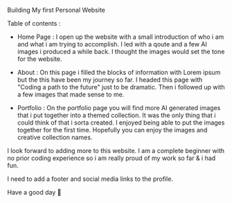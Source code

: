 Building My first Personal Website 

Table of contents :

- Home Page : I open up the website with a small introduction of who i am and what i am trying to accomplish. I led with a qoute and a few AI images i produced a while back. I thought the images would set the tone for the website. 

- About : On this page i filled the blocks of information with Lorem ipsum but the this have been my journey so far. I headed this page with "Coding a path to the future" just to be dramatic. Then i followed up with a few images that made sense to me. 

- Portfolio : On the portfolio page you will find more AI generated images that i put together into a themed collection. It was the only thing that i could think of that i sorta created. I enjoyed being able to put the images together for the first time. Hopefully you can enjoy the images and creative collection names. 

I look forward to adding more to this website. I am a complete beginner with no prior coding experience so i am really proud of my work so far & i had fun.

I need to add a footer and social media links to the profile. 

Have a good day 🫡 
